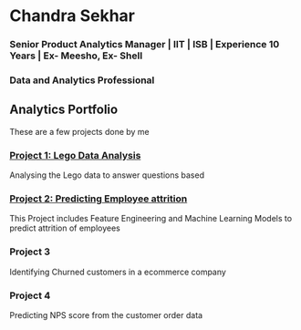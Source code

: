 # Chandra Sekhar
### Senior Product Analytics Manager | IIT | ISB | Experience 10 Years | Ex- Meesho, Ex- Shell
### Data and Analytics Professional


## Analytics Portfolio
These are a few projects done by me
### [**Project 1: Lego Data Analysis**](https://github.com/iamchansekhar/Lego-Data-analysis)

Analysing the Lego data to answer questions based

### [ Project 2: Predicting Employee attrition](https://github.com/iamchansekhar/Predicting-Attrition-of-Employees)
This Project includes Feature Engineering and Machine Learning Models to predict attrition of employees

### Project 3
Identifying Churned customers in a ecommerce company

### Project 4
Predicting NPS score from the customer order data
